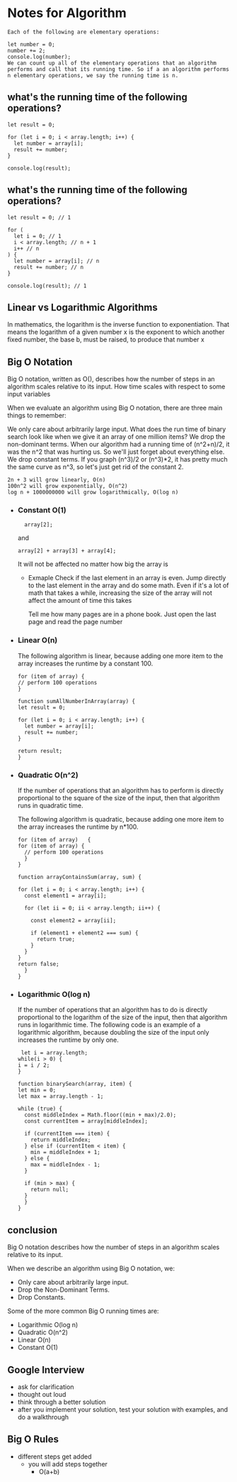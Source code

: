 # Notes for Algorithm
```
Each of the following are elementary operations:

let number = 0;
number += 2;
console.log(number);
We can count up all of the elementary operations that an algorithm performs and call that its running time. So if a an algorithm performs n elementary operations, we say the running time is n.
```
## what's the running time of the following operations?
```
let result = 0;

for (let i = 0; i < array.length; i++) {
  let number = array[i];
  result += number;
}

console.log(result);
```
## what's the running time of the following operations?
```
let result = 0; // 1

for (
  let i = 0; // 1
  i < array.length; // n + 1
  i++ // n
) {
  let number = array[i]; // n
  result += number; // n
}

console.log(result); // 1

```
## Linear vs Logarithmic Algorithms


In mathematics, the logarithm is the inverse function to exponentiation. That means the logarithm of a given number x is the exponent to which another fixed number, the base b, must be raised, to produce that number x


## Big O Notation

Big O notation, written as O(), describes how the number of steps in an algorithm scales relative to its input.
How time scales with respect to some input variables


When we evaluate an algorithm using Big O notation, there are three main things to remember:

We only care about arbitrarily large input.
What does the run time of binary search look like when we give it an array of one million items?
We drop the non-dominant terms.
When our algorithm had a running time of (n^2+n)/2, it was the n^2 that was hurting us. So we'll just forget about everything else.
We drop constant terms.
If you graph (n^3)/2 or (n^3)*2, it has pretty much the same curve as n^3, so let's just get rid of the constant 2.



```
2n + 3 will grow linearly, O(n)
100n^2 will grow exponentially, O(n^2)
log n + 1000000000 will grow logarithmically, O(log n)
```

- ### Constant O(1)
  ```
    array[2];
  ```

  and
  ```
  array[2] + array[3] + array[4];
  ```
  It will not be affected no matter how big the array is
  - Exmaple
    Check if the last element in an array is even. Jump directly to the last element in the array and do some math. Even if it's a lot of math that takes a while, increasing the size of the array will not affect the amount of time this takes
    
    Tell me how many pages are in a phone book. Just open the last page and read the page number


- ### Linear O(n) 
  The following algorithm is linear, because adding one more item to the array increases the runtime by a constant 100.


  ```
  for (item of array) {
  // perform 100 operations
  }
  ```

  
  ```
  function sumAllNumberInArray(array) {
  let result = 0;

  for (let i = 0; i < array.length; i++) {
    let number = array[i];
    result += number;
  }

  return result;
  }
  ```
- ### Quadratic O(n^2) 
  If the number of operations that an algorithm has to perform is directly proportional to the square of the size of the input, then that algorithm runs in quadratic time.

  The following algorithm is quadratic, because adding one more item to the array increases the runtime by n*100.

  ```
  for (item of array)   {
  for (item of array) {
    // perform 100 operations
    }
  }
  ```

  
  ```
  function arrayContainsSum(array, sum) {

  for (let i = 0; i < array.length; i++) {
    const element1 = array[i];

    for (let ii = 0; ii < array.length; ii++) {

      const element2 = array[ii];

      if (element1 + element2 === sum) {
        return true;
      }
    }
  }
  return false;
    }
  }
  ```
- ### Logarithmic O(log n)
  If the number of operations that an algorithm has to do is directly proportional to the logarithm of the size of the input, then that algorithm runs in logarithmic time.
  The following code is an example of a logarithmic algorithm, because doubling the size of the input only increases the runtime by only one.
  ```
   let i = array.length;
  while(i > 0) {
  i = i / 2;
  }
  ```

  
  ```
  function binarySearch(array, item) {
  let min = 0;
  let max = array.length - 1;

  while (true) {
    const middleIndex = Math.floor((min + max)/2.0);
    const currentItem = array[middleIndex];

    if (currentItem === item) {
      return middleIndex;
    } else if (currentItem < item) {
      min = middleIndex + 1;
    } else {
      max = middleIndex - 1;
    }

    if (min > max) {
      return null;
    }
    }
  }
  ```
## conclusion


Big O notation describes how the number of steps in an algorithm scales relative to its input.

When we describe an algorithm using Big O notation, we:

- Only care about arbitrarily large input.
- Drop the Non-Dominant Terms.
- Drop Constants.

Some of the more common Big O running times are:

- Logarithmic O(log n)
- Quadratic O(n^2)
- Linear O(n)
- Constant O(1)

## Google Interview
- ask for clarification
- thought out loud
- think through a better solution
- after you implement your solution, test your solution with examples, and do a walkthrough


## Big O Rules
- different steps get added
  - you will add steps together
    - O(a+b) 